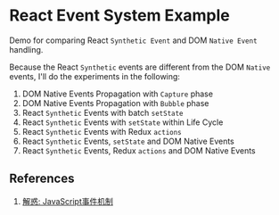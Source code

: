 # React Event System Example

Demo for comparing React ``Synthetic Event`` and DOM ``Native Event`` handling.

Because the React ``Synthetic`` events are different from the DOM ``Native`` events, I'll do the experiments in the following:

1. DOM Native Events Propagation with ``Capture`` phase
2. DOM Native Events Propagation with ``Bubble`` phase
3. React ``Synthetic`` Events with batch ``setState``
4. React ``Synthetic`` Events with ``setState`` within Life Cycle
5. React ``Synthetic`` Events with Redux ``actions``
6. React ``Synthetic`` Events, ``setState`` and DOM Native Events
7. React ``Synthetic`` Events, Redux ``actions`` and DOM Native Events


## References

1. [解惑: JavaScript事件机制](http://www.cnblogs.com/hustskyking/p/problem-javascript-event.html)